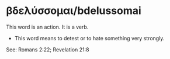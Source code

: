 # βδελύσσομαι/bdelussomai
This word is an action. It is a verb.

* This word means to detest or to hate something very strongly.

See: Romans 2:22; Revelation 21:8
